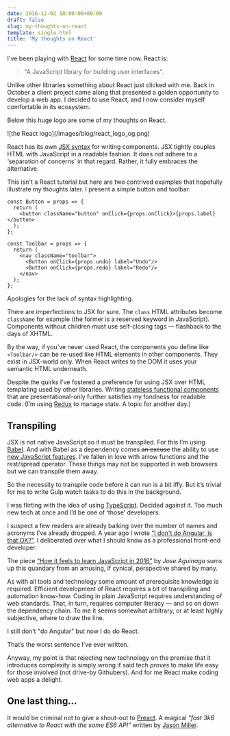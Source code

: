 ```yaml
---
date: 2016-12-02 10:00:00+00:00
draft: false
slug: my-thoughts-on-react
template: single.html
title: 'My thoughts on React'
---
```


I've been playing with [React](https://facebook.github.io/react/) for some time now. React is:

> "A JavaScript library for building user interfaces".

Unlike other libraries something about React just clicked with me. Back in October a client project came along that presented a golden opportunity to develop a web app. I decided to use React, and I now consider myself comfortable in its ecosystem.

Below this huge logo are some of my thoughts on React.

<p class="post__image">![the React logo](/images/blog/react_logo_og.png)</p>

React has its own [JSX syntax](https://facebook.github.io/react/docs/jsx-in-depth.html) for writing components. JSX tightly couples HTML with JavaScript in a readable fashion. It does not adhere to a ‘separation of concerns’ in that regard. Rather, it fully embraces the alternative.

This isn't a React tutorial but here are two contrived examples that hopefully illustrate my thoughts later. I present a simple button and toolbar:

```
const Button = props => {
  return (
    <button className="button" onClick={props.onClick}>{props.label}</button>
  );
};
```


```
const Toolbar = props => {
  return (
    <nav className="toolbar">
      <Button onClick={props.undo} label="Undo"/>
      <Button onClick={props.redo} label="Redo"/>
    </nav>
  );
};
```

Apologies for the lack of syntax highlighting.

There are imperfections to JSX for sure. The `class` HTML attributes become `className` for example (the former is a reserved keyword in JavaScript). Components without children must use self-closing tags — flashback to the days of XHTML.

By the way, if you’ve never used React, the components you define like `<Toolbar/>` can be re-used like HTML elements in other components. They exist in JSX-world only. When React writes to the DOM it uses your semantic HTML underneath.

Despite the quirks I’ve fostered a preference for using JSX over HTML templating used by other libraries. Writing [stateless functional components](https://medium.com/@housecor/react-stateless-functional-components-nine-wins-you-might-have-overlooked-997b0d933dbc#.r9ygr5pbk) that are presentational-only further satisfies my fondness for readable code. (I’m using [Redux](http://redux.js.org/) to manage state. A topic for another day.)

## Transpiling

JSX is not native JavaScript so it must be transpiled. For this I’m using [Babel](https://babeljs.io/). And with Babel as a dependency comes ~~an excuse~~ the ability to use [new JavaScript features](https://babeljs.io/docs/learn-es2015/). I’ve fallen in love with arrow functions and the rest/spread operator. These things may not be supported in web browsers but we can transpile them away.

So the necessity to transpile code before it can run is a bit iffy. But it’s trivial for me to write Gulp watch tasks to do this in the background.

I was flirting with the idea of using [TypeScript](https://www.typescriptlang.org/). Decided against it. Too much new tech at once and I’d be one of ‘those’ developers.

I suspect a few readers are already balking over the number of names and acronyms I’ve already dropped. A year ago I wrote [“I don't do Angular, is that OK?”](http://dbushell.com/2015/02/04/i-dont-do-angular-is-that-ok/). I deliberated over what I should know as a professional front-end developer.

The piece [“How it feels to learn JavaScript in 2016”](https://hackernoon.com/how-it-feels-to-learn-javascript-in-2016-d3a717dd577f) by _Jose Aguinaga_  sums up this quandary from an amusing, if cynical, perspective shared by many.

As with all tools and technology some amount of prerequisite knowledge is required. Efficient development of React requires a bit of transpiling and automation know-how. Coding in plain JavaScript requires understanding of web standards. That, in turn, requires computer literacy — and so on down the dependency chain. To me it seems somewhat arbitrary, or at least highly subjective, where to draw the line.

I still don’t "do Angular" but now I do do React.

That’s the worst sentence I’ve ever written.

Anyway, my point is that rejecting new technology on the premise that it introduces complexity is simply wrong if said tech _proves_ to make life easy for those involved (not drive-by Githubers). And for me React make coding web apps a delight.

## One last thing...

It would be criminal not to give a shout-out to [Preact](https://preactjs.com/). A magical _"fast 3kB alternative to React with the same ES6 API"_ written by [Jason Miller](https://github.com/developit).
